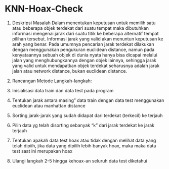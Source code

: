 # KNN-Hoax-Check
1.	Deskripsi Masalah
Dalam menentukan keputusan untuk memilih satu atau beberapa objek terdekat dari suatu tempat maka dibutuhkan informasi mengenai jarak dari suatu titik ke beberapa alternatif tempat pilihan tersebut. Informasi jarak yang valid akan menuntun keputusan ke arah yang benar. Pada umumnya pencarian jarak terdekat dilakukan dengan menggunakan pengukuran euclidean distance, namun pada kenyataannya sebuah objek di dunia nyata hanya bisa dicapai melalui jalan yang menghubungkannya dengan objek lainnya, sehingga jarak yang valid untuk mendapatkan objek terdekat seharusnya adalah jarak jalan atau network distance, bukan euclidean distance.

2.	Rancangan Metode
Langkah-langkah:
1.	Inisialisasi data train dan data test pada program
2.	Tentukan jarak antara masing” data train dengan data test menggunakan euclidean atau manhattan distance
3.	Sorting jarak-jarak yang sudah didapat dari terdekat (terkecil) ke terjauh
4.	Pilih data yg telah disorting sebanyak “k” dari jarak terdekat ke jarak terjauh
5.	Tentukan apakah data test hoax atau tidak dengan melihat data yang telah dipiih, jika data yang dipilih lebih banyak hoax, maka maka data test saat ini merupakan hoax
6.	Ulangi langkah 2-5 hingga kehoax-an seluruh data test diketahui


